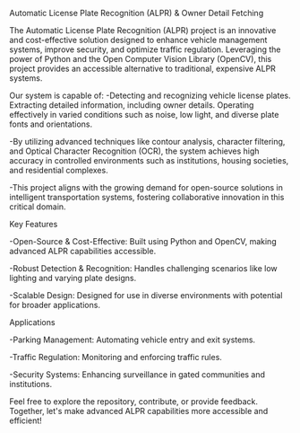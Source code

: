Automatic License Plate Recognition (ALPR) & Owner Detail Fetching

The Automatic License Plate Recognition (ALPR) project is an innovative and cost-effective solution designed to enhance vehicle management systems, improve security, and optimize traffic regulation. Leveraging the power of Python and the Open Computer Vision Library (OpenCV), this project provides an accessible alternative to traditional, expensive ALPR systems.

Our system is capable of:
-Detecting and recognizing vehicle license plates. Extracting detailed information, including owner details. Operating   effectively in varied conditions such as noise, low light, and diverse plate fonts and orientations.

-By utilizing advanced techniques like contour analysis, character filtering, and Optical Character Recognition (OCR), the system achieves high accuracy in controlled environments such as institutions, housing societies, and residential complexes. 

-This project aligns with the growing demand for open-source solutions in intelligent transportation systems, fostering collaborative innovation in this critical domain.

Key Features

-Open-Source & Cost-Effective: Built using Python and OpenCV, making advanced ALPR capabilities accessible.

-Robust Detection & Recognition: Handles challenging scenarios like low lighting and varying plate designs.

-Scalable Design: Designed for use in diverse environments with potential for broader applications.

Applications

-Parking Management: Automating vehicle entry and exit systems.

-Traffic Regulation: Monitoring and enforcing traffic rules.

-Security Systems: Enhancing surveillance in gated communities and institutions.


Feel free to explore the repository, contribute, or provide feedback. Together, let's make advanced ALPR capabilities more accessible and efficient!
